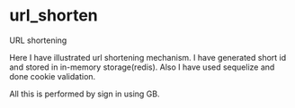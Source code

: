 # url_shorten
URL shortening

Here I have illustrated url shortening mechanism. I have generated short id and stored in in-memory storage(redis).
Also  I have used sequelize and done cookie validation.

All this is performed by sign in using GB.


